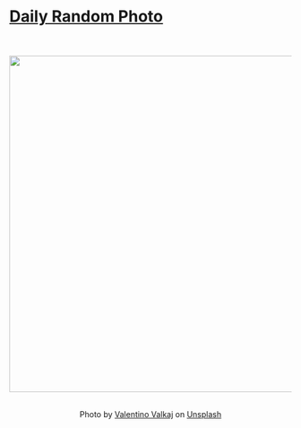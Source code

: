 # [Daily Random Photo](https://www.dailyrandomphoto.com/)

<div align="center">
  <br>
  <br>
  <a href="https://www.dailyrandomphoto.com/p/2023/2023-02-16/"><img src="https://images.unsplash.com/photo-1674577201145-da3fc3041698?crop=entropy&cs=tinysrgb&fit=max&fm=jpg&ixid=Mnw3NzUwOHwwfDF8cmFuZG9tfHx8fHx8fHx8MTY3NjUwNzY3MA&ixlib=rb-4.0.3&q=80&w=1080" width="600px"></a>
  <br>
  <br>
  <p class="has-text-grey">Photo by <a href="https://unsplash.com/@valentino2105?utm_source=Daily%20Random%20Photo&amp;utm_medium=referral" target="_blank" rel="noopener noreferrer">Valentino Valkaj</a> on <a href="https://unsplash.com/photos/AaOD7r9fm6s?utm_source=Daily%20Random%20Photo&amp;utm_medium=referral" target="_blank" rel="noopener noreferrer">Unsplash</a></p>
</div>
